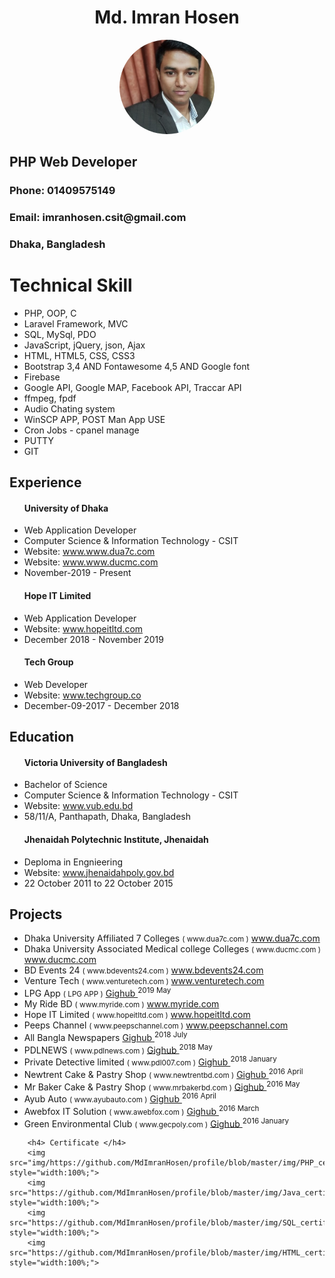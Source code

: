 
  <div style="width:100%;text-align:center;margin-left:auto;margin-right:auto;">
   <h1>Md. Imran Hosen</h1>
 <img style="border-radius:50%;width:30%;text-align:center;"  src="img/imran.jpg" alt="Md.Imran Hosen">
  </div>
<h2> PHP Web Developer </h2>
<h3> Phone: 01409575149 </h3>
<h3> Email: imranhosen.csit@gmail.com </h3> 
<h3> Dhaka, Bangladesh</h3>

<h1>Technical Skill</h1>
<ul>
  <li>PHP, OOP, C</li>
  <li>Laravel Framework, MVC</li>
  <li>SQL, MySql, PDO</li>
  <li>JavaScript, jQuery, json, Ajax</li>
  <li>HTML, HTML5, CSS, CSS3</li>
  <li>Bootstrap 3,4 AND Fontawesome 4,5 AND Google font</li>
  <li>Firebase</li>
  <li>Google API, Google MAP, Facebook API, Traccar API</li>
  <li>ffmpeg, fpdf</li>
  <li>Audio Chating system</li>
  <li>WinSCP APP, POST Man App USE</li>
  <li>Cron Jobs - cpanel manage</li>
  <li>PUTTY</li>
  <li>GIT</li>
</ul>


<h2>Experience</h2>
<ul>
<h4>University of Dhaka</h4>
  <li>Web Application Developer</li>
  <li>Computer Science & Information Technology - CSIT</li>
  <li>Website: <a href="http://www.dua7c.com/" target="_blank">www.www.dua7c.com</a></li>
  <li>Website: <a href="http://www.ducmc.com/" target="_blank">www.www.ducmc.com</a></li>
  <li>November-2019 - Present</li>
  
  <h4>Hope IT Limited</h4>
  <li>Web Application Developer</li>
  <li>Website: <a href="http://hopeitltd.com/" target="_blank">www.hopeitltd.com</a></li>
  <li>December 2018 - November 2019</li>
  
  <h4>Tech Group</h4>
  <li>Web Developer</li>
  <li>Website: <a href="http://techgroup.co/" target="_blank">www.techgroup.co</a></li>
  <li>December-09-2017 - December 2018</li>
</ul>


<h2>Education</h2>
<ul>
<h4>Victoria University of Bangladesh</h4>
  <li>Bachelor of Science</li>
  <li>Computer Science & Information Technology - CSIT</li>
  <li>Website: <a href="http://vub.edu.bd/" target="_blank">www.vub.edu.bd</a></li>
  <li>58/11/A, Panthapath, Dhaka, Bangladesh</li>
  
  <h4>Jhenaidah Polytechnic Institute, Jhenaidah</h4>
  <li>Deploma in Engnieering</li>
  <li>Website: <a href="http://jhenaidahpoly.gov.bd/" target="_blank">www.jhenaidahpoly.gov.bd</a></li>
  <li>22 October 2011 to 22 October 2015</li>
</ul>

<h2>Projects</h2>
        <ul>
          <li>
             Dhaka University Affiliated 7 Colleges <small>( www.dua7c.com )</small> <a target="_blank" href="https://www.dua7c.com/"> <i class="fa fa-globe"></i> www.dua7c.com </a>
          </li>
          <li>
             Dhaka University Associated Medical college Colleges <small>( www.ducmc.com )</small> <a target="_blank" href="https://www.ducmc.com/"> <i class="fa fa-globe"></i> www.ducmc.com </a>
          </li>
          <li>
             BD Events 24 <small>( www.bdevents24.com )</small> <a target="_blank" href="https://www.ducmc.com/"> <i class="fa fa-globe"></i> www.bdevents24.com </a>
          </li>
          <li>
             Venture Tech <small>( www.venturetech.com )</small> <a target="_blank" href="https://www.venturetech.com/"> <i class="fa fa-globe"></i> www.venturetech.com </a>
          </li>
          <li>          
            LPG App <small>( LPG APP )</small> <a href="#"> <i class="fab fa-github"></i> Gighub </a> <sup> 2019 May </sup>
          </li>
          <li>
             My Ride BD <small>( www.myride.com )</small> <a target="_blank" href="#"> <i class="fa fa-globe"></i> www.myride.com </a>
          </li>
          <li>
             Hope IT Limited <small>( www.hopeitltd.com )</small> <a target="_blank" href="https://www.hopeitltd.com/"> <i class="fa fa-globe"></i> www.hopeitltd.com </a>
          </li>
          <li>
             Peeps Channel <small>( www.peepschannel.com )</small> <a target="_blank" href="https://www.ducmc.com/"> <i class="fa fa-globe"></i> www.peepschannel.com </a>            
          </li> 
          <li>          
            All Bangla Newspapers <a href="#"> <i class="fab fa-github"></i> Gighub </a> <sup> 2018 July </sup>
          </li>
          <li>
           <i class="fa-li fa fa-trophy text-warning"></i>            
            PDLNEWS <small>( www.pdlnews.com )</small> <a href="#"> <i class="fab fa-github"></i> Gighub </a> <sup> 2018 May </sup>
          </li>
          <li>         
            Private Detective limited <small>( www.pdl007.com )</small> <a href="#"> <i class="fab fa-github"></i> Gighub </a> <sup> 2018 January </sup>
          </li>
          <li>         
            Newtrent Cake & Pastry Shop <small>( www.newtrentbd.com )</small> <a href="#"> <i class="fab fa-github"></i> Gighub </a> <sup> 2016 April </sup>
          </li>
          <li>          
            Mr Baker Cake & Pastry Shop <small>( www.mrbakerbd.com )</small> <a href="#"> <i class="fab fa-github"></i> Gighub </a> <sup> 2016 May </sup>
          </li>
          <li>          
            Ayub Auto <small>( www.ayubauto.com )</small> <a href="#"> <i class="fab fa-github"></i> Gighub </a> <sup> 2016 April </sup>
          </li> 
           <li>          
            Awebfox IT Solution <small>( www.awebfox.com )</small> <a href="#"> <i class="fab fa-github"></i> Gighub </a> <sup> 2016 March </sup>
          </li> 
          <li>         
            Green Environmental Club <small>( www.gecpoly.com )</small> <a href="#"> <i class="fab fa-github"></i> Gighub </a> <sup> 2016 January </sup>
          </li>          
        </ul>
        

        <h4> Certificate </h4>
        <img src="img/https://github.com/MdImranHosen/profile/blob/master/img/PHP_certificate%5B1%5D.jpg" style="width:100%;">
        <img src="https://github.com/MdImranHosen/profile/blob/master/img/Java_certificate%5B1%5D.jpg" style="width:100%;">
        <img src="https://github.com/MdImranHosen/profile/blob/master/img/SQL_certificate%5B1%5D.jpg" style="width:100%;">
        <img src="https://github.com/MdImranHosen/profile/blob/master/img/HTML_certificate%5B1%5D.jpg" style="width:100%;">

